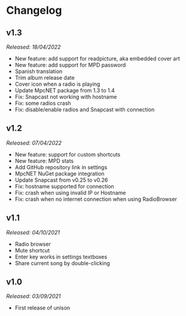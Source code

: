# Changelog

## v1.3

*Released: 18/04/2022*

* New feature: add support for readpicture, aka embedded cover art
* New feature: add support for MPD password
* Spanish translation
* Trim album release date
* Cover icon when a radio is playing
* Update MpcNET package from 1.3 to 1.4
* Fix: Snapcast not working with hostname
* Fix: some radios crash
* Fix: disable/enable radios and Snapcast with connection

## v1.2

*Released: 07/04/2022*

* New feature: support for custom shortcuts
* New feature: MPD stats
* Add GitHub repository link in settings
* MpcNET NuGet package integration
* Update Snapcast from v0.25 to v0.26
* Fix: hostname supported for connection
* Fix: crash when using invalid IP or Hostname
* Fix: crash when no internet connection when using RadioBrowser

## v1.1

*Released: 04/10/2021*

* Radio browser
* Mute shortcut
* Enter key works in settings textboxes
* Share current song by double-clicking

## v1.0

*Released: 03/09/2021*

* First release of unison